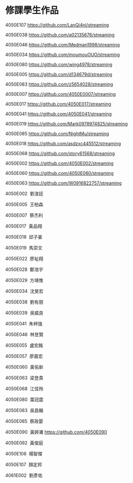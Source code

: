 
# 修課學生作品

4050E107 https://github.com/LanQi4ni/streaming

4050E038 https://github.com/a02135676/streaming

4050E046 https://github.com/Medman1998/streaming

4050E034 https://github.com/moumouOUO/streaming

4050E080 https://github.com/wing4978/streaming

4050E005 https://github.com/d134679d/streaming

4050E083 https://github.com/z5654028/streaming

4050E007 https://github.com/4050E0007/streaming

4050E017 https://github.com/4050E017/streaming

4050E041 https://github.com/4050E041/streaming

4050E019 https://github.com/Mark0978974825/streaming

4050E085 https://github.com/NightMu/streaming

4050E018 https://github.com/asdzxc445512/streaming

4050E068 https://github.com/story61568/streaming

4050E002 https://github.com/4050E002/streaming

4050E060 https://github.com/4050E060/streaming

4050E063 https://github.com/W0916822757/streaming
 

4050E002  劉浚廷

4050E005  王柏森

4050E007  蔡杰利

4050E017  黃品翔

4050E018  邱子豪

4050E019  馬崇文

4050E022  廖祉翔

4050E028  鄭浩宇

4050E029  方靖惟

4050E034  沈旻宏

4050E038  劉有朋

4050E039  吳威良

4050E041  朱梓強

4050E046  林昱賢

4050E055  盧宏銘

4050E057  廖晨宏

4050E060  黃佑新

4050E063  梁登貴

4050E068  江佳玲

4050E080  葉冠霆

4050E083  吳昌翰

4050E085  蔡政晏

4050E090  黃婷濰 https://github.com/4050E090

4050E092  黃俊庭

4050E106  楊智傑

4050E107  顏定邦

4061E002  劉彥佑


